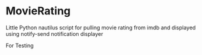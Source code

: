 MovieRating
===========

Little Python nautilus script for pulling movie rating from imdb
and displayed using notify-send notification displayer


For Testing
